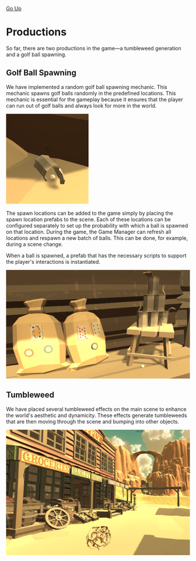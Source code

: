 [Go Up](mechanics.md)

# Productions

So far, there are two productions in the game—a tumbleweed generation and a golf ball spawning.

## Golf Ball Spawning

We have implemented a random golf ball spawning mechanic. This mechanic spawns golf balls randomly in the predefined locations. This mechanic is essential for the gameplay because it ensures that the player can run out of golf balls and always look for more in the world.

![](./img/productions/ball_location1.png)

The spawn locations can be added to the game simply by placing the spawn location prefabs to the scene. Each of these locations can be configured separately to set up the probability with which a ball is spawned on that location. During the game, the Game Manager can refresh all locations and respawn a new batch of balls. This can be done, for example, during a scene change. 


When a ball is spawned, a prefab that has the necessary scripts to support the player's interactions is instantiated.

![](./img/productions/ball_location2.png)



## Tumbleweed

We have placed several tumbleweed effects on the main scene to enhance the world's aesthetic and dynamicity. These effects generate tumbleweeds that are then moving through the scene and bumping into other objects.

![](./img/productions/tumbleweed.png)
